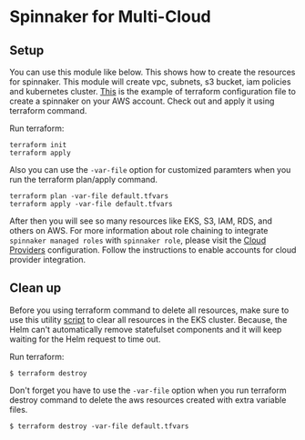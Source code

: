 # Spinnaker for Multi-Cloud

## Setup
You can use this module like below. This shows how to create the resources for spinnaker. This module will create vpc, subnets, s3 bucket, iam policies and kubernetes cluster.
[This](main.tf) is the example of terraform configuration file to create a spinnaker on your AWS account. Check out and apply it using terraform command.

Run terraform:
```
terraform init
terraform apply
```
Also you can use the `-var-file` option for customized paramters when you run the terraform plan/apply command.
```
terraform plan -var-file default.tfvars
terraform apply -var-file default.tfvars
```
After then you will see so many resources like EKS, S3, IAM, RDS, and others on AWS. For more information about role chaining to integrate `spinnaker managed roles` with `spinnaker role`, please visit the [Cloud Providers](https://github.com/Young-ook/terraform-aws-spinnaker/blob/main/README.md#cloud-providers) configuration. Follow the instructions to enable accounts for cloud provider integration.

## Clean up
Before you using terraform command to delete all resources, make sure to use this utility [script](https://github.com/Young-ook/terraform-aws-spinnaker/blob/main/script/pre-uninstall.sh) to clear all resources in the EKS cluster. Because, the Helm can't automatically remove statefulset components and it will keep waiting for the Helm request to time out.

Run terraform:
```
$ terraform destroy
```
Don't forget you have to use the `-var-file` option when you run terraform destroy command to delete the aws resources created with extra variable files.
```
$ terraform destroy -var-file default.tfvars
```
